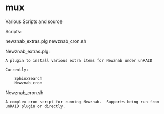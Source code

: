 mux
===

Various Scripts and source

Scripts:

newznab_extras.plg
newznab_cron.sh




Newznab_extras.plg:

	A plugin to install various extra items for Newznab under unRAID

	Currently:

		SphinxSearch
		Newznab_cron

Newznab_cron.sh

	A complex cron script for running Newznab.  Supports being run from unRAID plugin or directly.

